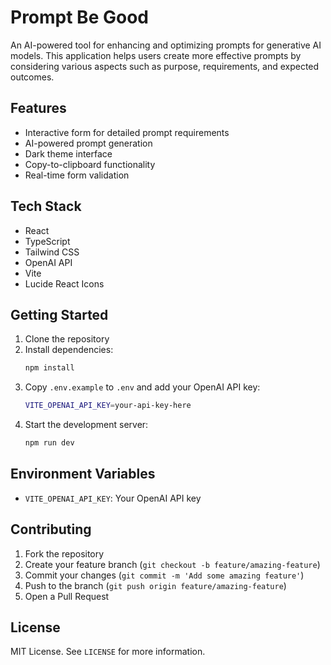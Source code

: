 # Prompt Be Good

An AI-powered tool for enhancing and optimizing prompts for generative AI models. This application helps users create more effective prompts by considering various aspects such as purpose, requirements, and expected outcomes.

## Features

- Interactive form for detailed prompt requirements
- AI-powered prompt generation
- Dark theme interface
- Copy-to-clipboard functionality
- Real-time form validation

## Tech Stack

- React
- TypeScript
- Tailwind CSS
- OpenAI API
- Vite
- Lucide React Icons

## Getting Started

1. Clone the repository
2. Install dependencies:
   ```bash
   npm install
   ```
3. Copy `.env.example` to `.env` and add your OpenAI API key:
   ```bash
   VITE_OPENAI_API_KEY=your-api-key-here
   ```
4. Start the development server:
   ```bash
   npm run dev
   ```

## Environment Variables

- `VITE_OPENAI_API_KEY`: Your OpenAI API key

## Contributing

1. Fork the repository
2. Create your feature branch (`git checkout -b feature/amazing-feature`)
3. Commit your changes (`git commit -m 'Add some amazing feature'`)
4. Push to the branch (`git push origin feature/amazing-feature`)
5. Open a Pull Request

## License

MIT License. See `LICENSE` for more information.